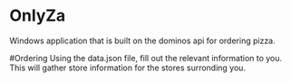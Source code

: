 # OnlyZa
Windows application that is built on the dominos api for ordering pizza. 

#Ordering
Using the data.json file, fill out the relevant information to you. This will gather store information for the stores surronding you.

